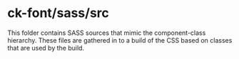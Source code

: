 # ck-font/sass/src

This folder contains SASS sources that mimic the component-class hierarchy. These files
are gathered in to a build of the CSS based on classes that are used by the build.
